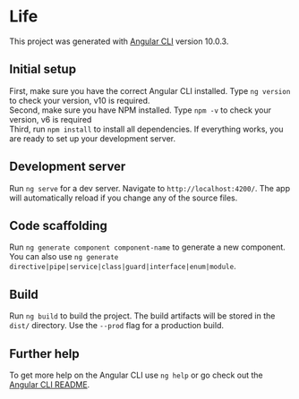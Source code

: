 # Life

This project was generated with [Angular CLI](https://github.com/angular/angular-cli) version 10.0.3.

## Initial setup

First, make sure you have the correct Angular CLI installed. Type `ng version` to check your version, v10 is required.
<br>
Second, make sure you have NPM installed. Type `npm -v` to check your version, v6 is required
<br>
Third, run `npm install` to install all dependencies. If everything works, you are ready to set up your development server.

## Development server

Run `ng serve` for a dev server. Navigate to `http://localhost:4200/`. The app will automatically reload if you change any of the source files.

## Code scaffolding

Run `ng generate component component-name` to generate a new component. You can also use `ng generate directive|pipe|service|class|guard|interface|enum|module`.

## Build

Run `ng build` to build the project. The build artifacts will be stored in the `dist/` directory. Use the `--prod` flag for a production build.

## Further help

To get more help on the Angular CLI use `ng help` or go check out the [Angular CLI README](https://github.com/angular/angular-cli/blob/master/README.md).
